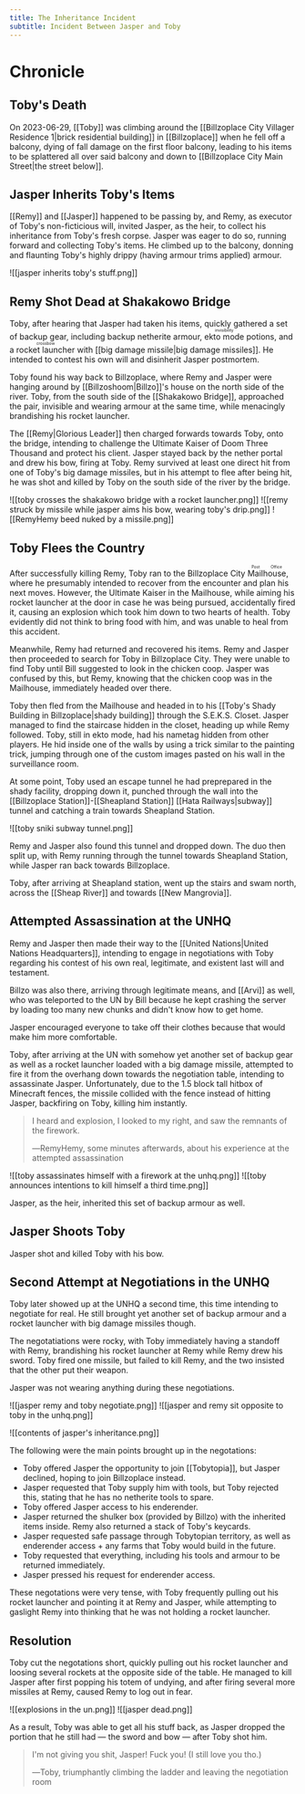 ```yaml
---
title: The Inheritance Incident
subtitle: Incident Between Jasper and Toby
---
```


# Chronicle

## Toby's Death
On 2023-06-29, [[Toby]] was climbing around the [[Billzoplace City Villager Residence 1|brick residential building]] in [[Billzoplace]] when he fell off a balcony, dying of fall damage on the first floor balcony, leading to his items to be splattered all over said balcony and down to [[Billzoplace City Main Street|the street below]].

## Jasper Inherits Toby's Items
[[Remy]] and [[Jasper]] happened to be passing by, and Remy, as executor of Toby's non-ficticious will, invited Jasper, as the heir, to collect his inheritance from Toby's fresh corpse. Jasper was eager to do so, running forward and collecting Toby's items. He climbed up to the balcony, donning and flaunting Toby's highly drippy (having armour trims applied) armour.

![[jasper inherits toby's stuff.png]]

## Remy Shot Dead at Shakakowo Bridge
Toby, after hearing that Jasper had taken his items, quickly gathered a set of backup gear, including backup netherite armour, <ruby>ekto mode<rt>invisibility</rt></ruby> potions, and a <ruby>rocket launcher<rt>crossbow</rt></ruby> with [[big damage missile|big damage missiles]]. He intended to contest his own will and disinherit Jasper postmortem.

Toby found his way back to Billzoplace, where Remy and Jasper were hanging around by [[Billzoshoom|Billzo]]'s house on the north side of the river. Toby, from the south side of the [[Shakakowo Bridge]], approached the pair, invisible and wearing armour at the same time, while menacingly brandishing his rocket launcher.

The [[Remy|Glorious Leader]] then charged forwards towards Toby, onto the bridge, intending to challenge the Ultimate Kaiser of Doom Three Thousand and protect his client. Jasper stayed back by the nether portal and drew his bow, firing at Toby. Remy survived at least one direct hit from one of Toby's big damage missiles, but in his attempt to flee after being hit, he was shot and killed by Toby on the south side of the river by the bridge.

![[toby crosses the shakakowo bridge with a rocket launcher.png]]
![[remy struck by missile while jasper aims his bow, wearing toby's drip.png]]
![[RemyHemy beed nuked by a missile.png]]

## Toby Flees the Country
After successfully killing Remy, Toby ran to the Billzoplace City <ruby>Mailhouse<rt>Post Office</rt></ruby>, where he presumably intended to recover from the encounter and plan his next moves. However, the Ultimate Kaiser in the Mailhouse, while aiming his rocket launcher at the door in case he was being pursued, accidentally fired it, causing an explosion which took him down to two hearts of health. Toby evidently did not think to bring food with him, and was unable to heal from this accident.

Meanwhile, Remy had returned and recovered his items. Remy and Jasper then proceeded to search for Toby in Billzoplace City. They were unable to find Toby until Bill suggested to look in the chicken coop. Jasper was confused by this, but Remy, knowing that the chicken coop was in the Mailhouse, immediately headed over there.

Toby then fled from the Mailhouse and headed in to his [[Toby's Shady Building in Billzoplace|shady building]] through the S.E.K.S. Closet. Jasper managed to find the staircase hidden in the closet, heading up while Remy followed. Toby, still in ekto mode, had his nametag hidden from other players. He hid inside one of the walls by using a trick similar to the painting trick, jumping through one of the custom images pasted on his wall in the surveillance room.

At some point, Toby used an escape tunnel he had preprepared in the shady facility, dropping down it, punched through the wall into the [[Billzoplace Station]]-[[Sheapland Station]] [[Hata Railways|subway]] tunnel and catching a train towards Sheapland Station.

![[toby sniki subway tunnel.png]]

Remy and Jasper also found this tunnel and dropped down. The duo then split up, with Remy running through the tunnel towards Sheapland Station, while Jasper ran back towards Billzoplace.

Toby, after arriving at Sheapland station, went up the stairs and swam north, across the [[Sheap River]] and towards [[New Mangrovia]].

## Attempted Assassination at the UNHQ
Remy and Jasper then made their way to the [[United Nations|United Nations Headquarters]], intending to engage in negotiations with Toby regarding his contest of his own real, legitimate, and existent last will and testament.

Billzo was also there, arriving through legitimate means, and [[Arvi]] as well, who was teleported to the UN by Bill because he kept crashing the server by loading too many new chunks and didn't know how to get home.

Jasper encouraged everyone to take off their clothes because that would make him more comfortable.

Toby, after arriving at the UN with somehow yet another set of backup gear as well as a rocket launcher loaded with a big damage missile, attempted to fire it from the overhang down towards the negotiation table, intending to assassinate Jasper. Unfortunately, due to the 1.5 block tall hitbox of Minecraft fences, the missile collided with the fence instead of hitting Jasper, backfiring on Toby, killing him instantly.

> I heard and explosion, I looked to my right, and saw the remnants of the firework.
> 
> ―RemyHemy, some minutes afterwards, about his experience at the attempted assassination

![[toby assassinates himself with a firework at the unhq.png]]
![[toby announces intentions to kill himself a third time.png]]

Jasper, as the heir, inherited this set of backup armour as well.

## Jasper Shoots Toby
Jasper shot and killed Toby with his bow.

## Second Attempt at Negotiations in the UNHQ
Toby later showed up at the UNHQ a second time, this time intending to negotiate for real. He still brought yet another set of backup armour and a rocket launcher with big damage missiles though.

The negotatiations were rocky, with Toby immediately having a standoff with Remy, brandishing his rocket launcher at Remy while Remy drew his sword. Toby fired one missile, but failed to kill Remy, and the two insisted that the other put their weapon.

Jasper was not wearing anything during these negotiations.

![[jasper remy and toby negotiate.png]]
![[jasper and remy sit opposite to toby in the unhq.png]]

![[contents of jasper's inheritance.png]]

The following were the main points brought up in the negotations:
- Toby offered Jasper the opportunity to join [[Tobytopia]], but Jasper declined, hoping to join Billzoplace instead.
- Jasper requested that Toby supply him with tools, but Toby rejected this, stating that he has no netherite tools to spare.
- Toby offered Jasper access to his enderender.
- Jasper returned the shulker box (provided by Billzo) with the inherited items inside. Remy also returned a stack of Toby's keycards.
- Jasper requested safe passage through Tobytopian territory, as well as enderender access + any farms that Toby would build in the future.
- Toby requested that everything, including his tools and armour to be returned immediately.
- Jasper pressed his request for enderender access.

These negotations were very tense, with Toby frequently pulling out his rocket launcher and pointing it at Remy and Jasper, while attempting to gaslight Remy into thinking that he was not holding a rocket launcher.

## Resolution
Toby cut the negotations short, quickly pulling out his rocket launcher and loosing several rockets at the opposite side of the table. He managed to kill Jasper after first popping his totem of undying, and after firing several more missiles at Remy, caused Remy to log out in fear.

![[explosions in the un.png]]
![[jasper dead.png]]

As a result, Toby was able to get all his stuff back, as Jasper dropped the portion that he still had — the sword and bow — after Toby shot him.

> I'm not giving you shit, Jasper! Fuck you! (I still love you tho.)
> 
> ―Toby, triumphantly climbing the ladder and leaving the negotiation room


